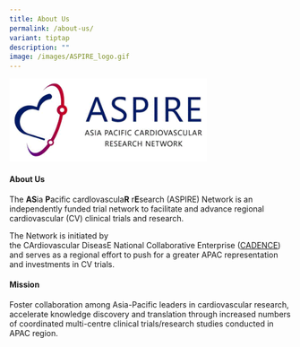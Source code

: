 ```yaml
---
title: About Us
permalink: /about-us/
variant: tiptap
description: ""
image: /images/ASPIRE_logo.gif
---
```

<p></p>
<div class="isomer-image-wrapper">
<img style="width: 70%;" height="auto" width="100%" alt="" src="/images/ASPIRE_logo.gif">
</div>
<h4>About Us</h4>
<p>The <strong>AS</strong>ia <strong>P</strong>acific cardIovascula<strong>R</strong> r<strong>E</strong>search
(ASPIRE) Network is an independently funded trial network to facilitate
and advance regional cardiovascular (CV) clinical trials and research.</p>
<p>The Network is initiated by the&nbsp;CArdiovascular&nbsp;DiseasE&nbsp;National&nbsp;Collaborative&nbsp;Enterprise
(<a href="https://www.cadence-cvd.sg/" rel="noopener nofollow" target="_blank">CADENCE</a>)
and serves as a regional effort to<strong> </strong>push for a greater
APAC representation and investments in CV trials.</p>
<h4>Mission</h4>
<p>Foster collaboration among Asia-Pacific leaders in cardiovascular research,
accelerate knowledge discovery and translation through increased numbers
of coordinated multi-centre clinical trials/research studies conducted
in APAC region.</p>
<p></p>